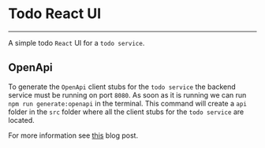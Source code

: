 # Todo React UI

---

A simple todo ``React`` UI for a `todo service`.

## OpenApi

To generate the `OpenApi` client stubs for the `todo service` the backend service must be running on port `8080`.
As soon as it is running we can run `npm run generate:openapi` in the terminal. This command will create a `api` folder
in the `src` folder where all the client stubs for the `todo service` are located.

For more information see [this](https://blog.logrocket.com/generating-integrating-openapi-services-react/) blog post.
